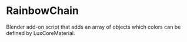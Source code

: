 # RainbowChain
Blender add-on script that adds an array of objects which colors can be defined by LuxCoreMaterial.
